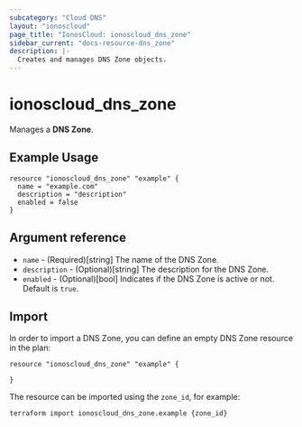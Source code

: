 ```yaml
---
subcategory: "Cloud DNS"
layout: "ionoscloud"
page_title: "IonosCloud: ionoscloud_dns_zone"
sidebar_current: "docs-resource-dns_zone"
description: |-
  Creates and manages DNS Zone objects.
---
```


# ionoscloud_dns_zone

Manages a **DNS Zone**.

## Example Usage

```hcl
resource "ionoscloud_dns_zone" "example" {
  name = "example.com"
  description = "description"
  enabled = false
}
```

## Argument reference

* `name` - (Required)[string] The name of the DNS Zone.
* `description` - (Optional)[string] The description for the DNS Zone.
* `enabled` - (Optional)[bool] Indicates if the DNS Zone is active or not. Default is `true`.

## Import

In order to import a DNS Zone, you can define an empty DNS Zone resource in the plan:

```hcl
resource "ionoscloud_dns_zone" "example" {
  
}
```

The resource can be imported using the `zone_id`, for example:

```shell
terraform import ionoscloud_dns_zone.example {zone_id}
```